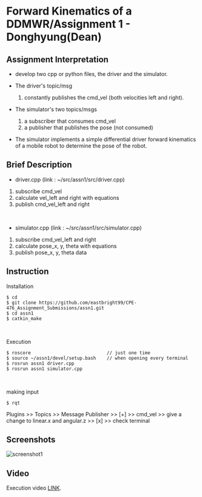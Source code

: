 # Forward Kinematics of a DDMWR/Assignment 1 - Donghyung(Dean)

## Assignment Interpretation
* develop two cpp or python files, the driver and the simulator.

* The driver's topic/msg 
    1) constantly publishes the cmd_vel (both velocities left and right). 

* The simulator's two topics/msgs 
    1) a subscriber that consumes cmd_vel
    1) a publisher that publishes the pose (not consumed)

* The simulator implements a simple differential driver forward kinematics of a mobile robot to determine the pose of the robot.

## Brief Description
* driver.cpp (link : ~/src/assn1/src/driver.cpp)
1. subscribe cmd_vel
2. calculate vel_left and right with equations
3. publish cmd_vel_left and right

<br/>

* simulator.cpp (link : ~/src/assn1/src/simulator.cpp)
1. subscribe cmd_vel_left and right
2. calculate pose_x, y, theta with equations
3. publish pose_x, y, theta data

## Instruction
Installation
```
$ cd
$ git clone https://github.com/eastbright99/CPE-476_Assignment_Submissions/assn1.git
$ cd assn1
$ catkin_make
```

<br/>

Execution
```
$ roscore                            // just one time
$ source ~/assn1/devel/setup.bash    // when opening every terminal
$ rosrun assn1 driver.cpp
$ rosrun assn1 simulator.cpp
```

<br/>

making input
```
$ rqt
```
Plugins >> Topics >> Message Publisher >> [+] >> cmd_vel >> give a change to linear.x and angular.z >> [x] >> check terminal

## Screenshots
![screenshot1](./images/screenshot1.png)

## Video
Execution video [LINK](https://pages.github.com/).
